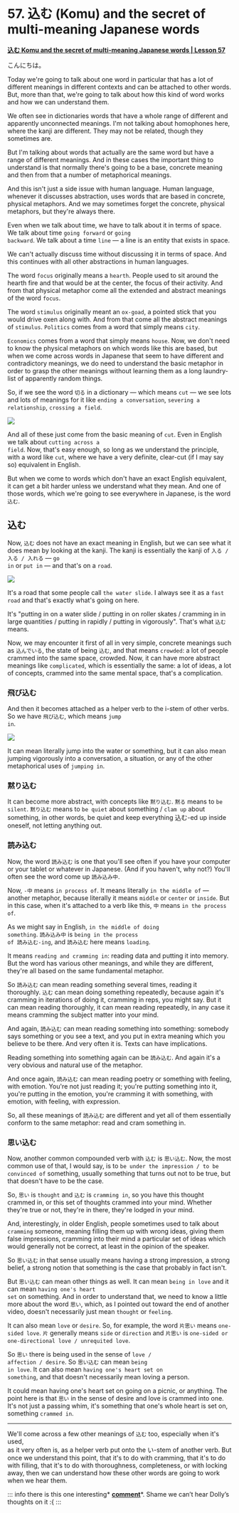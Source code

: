 # **57. 込む (Komu) and the secret of multi-meaning Japanese words**

[**込む Komu and the secret of multi-meaning Japanese words | Lesson 57**](https://www.youtube.com/watch?v=31xnxSFUCiw&list=PLg9uYxuZf8x_A-vcqqyOFZu06WlhnypWj&index=59&pp=iAQB)

こんにちは。

Today we're going to talk about one word in particular that has a lot of different meanings in different contexts and can be attached to other words. But, more than that, we're going to talk about how this kind of word works and how we can understand them.

We often see in dictionaries words that have a whole range of different and apparently unconnected meanings. I'm not talking about homophones here, where the kanji are different. They may not be related, though they sometimes are.

But I'm talking about words that actually are the same word but have a range of different meanings. And in these cases the important thing to understand is that normally there's going to be a base, concrete meaning and then from that a number of metaphorical meanings.

And this isn't just a side issue with human language. Human language, whenever it discusses abstraction, uses words that are based in concrete, physical metaphors. And we may sometimes forget the concrete, physical metaphors, but they're always there.

Even when we talk about time, we have to talk about it in terms of space. We talk about time <code>going forward</code> or <code>going backward</code>. We talk about a time <code>line</code> — a line is an entity that exists in space.

We can't actually discuss time without discussing it in terms of space. And this continues with all other abstractions in human languages.

The word <code>focus</code> originally means a <code>hearth</code>. People used to sit around the hearth fire and that would be at the center, the focus of their activity. And from that physical metaphor come all the extended and abstract meanings of the word <code>focus</code>.

The word <code>stimulus</code> originally meant an <code>ox-goad</code>, a pointed stick that you would drive oxen along with. And from that come all the abstract meanings of <code>stimulus</code>. <code>Politics</code> comes from a word that simply means <code>city</code>.

<code>Economics</code> comes from a word that simply means <code>house</code>. Now, we don't need to know the physical metaphors on which words like this are based, but when we come across words in Japanese that seem to have different and contradictory meanings, we do need to understand the basic metaphor in order to grasp the other meanings without learning them as a long laundry-list of apparently random things.

So, if we see the word <code>切る</code> in a dictionary — which means <code>cut</code> — we see lots and lots of meanings for it like <code>ending a conversation</code>, <code>severing a relationship</code>, <code>crossing a field</code>.

![](../media/image643.webp)

And all of these just come from the basic meaning of <code>cut</code>. Even in English we talk about <code>cutting across a field</code>. Now, that's easy enough, so long as we understand the principle, with a word like <code>cut</code>, where we have a very definite, clear-cut (if I may say so) equivalent in English.

But when we come to words which don't have an exact English equivalent, it can get a bit harder unless we understand what they mean. And one of those words, which we're going to see everywhere in Japanese, is the word <code>込む</code>.

## 込む

Now, <code>込む</code> does not have an exact meaning in English, but we can see what it does mean by looking at the kanji. The kanji is essentially the kanji of <code>入る / 入る / 入れる</code>  — <code>go in</code> or <code>put in</code> — and that's on a <code>road</code>.

![](../media/image347.webp)

It's a road that some people call <code>the water slide</code>. I always see it as a <code>fast road</code> and that's exactly what's going on here.

It's "putting in on a water slide / putting in on roller skates / cramming in in large quantities / putting in rapidly / putting in vigorously". That's what <code>込む</code> means.

Now, we may encounter it first of all in very simple, concrete meanings such as <code>込んでいる</code>, the state of being <code>込む</code>, and that means <code>crowded</code>: a lot of people crammed into the same space, crowded. Now, it can have more abstract meanings like <code>complicated</code>, which is essentially the same: a lot of ideas, a lot of concepts, crammed into the same mental space, that's a complication.

### 飛び込む

And then it becomes attached as a helper verb to the i-stem of other verbs. So we have <code>飛び込む</code>, which means <code>jump in</code>.

![](../media/image752.webp)

It can mean literally jump into the water or something, but it can also mean jumping vigorously into a conversation, a situation, or any of the other metaphorical uses of <code>jumping in</code>.

### 黙り込む

It can become more abstract, with concepts like <code>黙り込む</code>. <code>黙る</code> means to <code>be silent</code>. <code>黙り込む</code> means to <code>be quiet</code> about something / <code>clam up</code> about something, in other words, be quiet and keep everything 込む-ed up inside oneself, not letting anything out.

### 読み込む

Now, the word <code>読み込む</code> is one that you'll see often if you have your computer or your tablet or whatever in Japanese. (And if you haven't, why not?) You'll often see the word come up <code>読み込み中</code>.

Now, <code>-中</code> means <code>in process of</code>. It means literally <code>in the middle of</code> — another metaphor, because literally it means <code>middle</code> or <code>center</code> or <code>inside</code>. But in this case, when it's attached to a verb like this, <code>中</code> means <code>in the process of</code>.

As we might say in English, <code>in the middle of doing something</code>. <code>読み込み中</code> is <code>being in the process of 読み込む-ing</code>, and <code>読み込む</code> here means <code>loading</code>.

It means <code>reading and cramming in</code>: reading data and putting it into memory. But the word has various other meanings, and while they are different, they're all based on the same fundamental metaphor.

So <code>読み込む</code> can mean reading something several times, reading it thoroughly. <code>込む</code> can mean doing something repeatedly, because again it's cramming in iterations of doing it, cramming in reps, you might say. But it can mean reading thoroughly, it can mean reading repeatedly, in any case it means cramming the subject matter into your mind.

And again, <code>読み込む</code> can mean reading something into something: somebody says something or you see a text, and you put in extra meaning which you believe to be there. And very often it is. Texts can have implications.

Reading something into something again can be <code>読み込む</code>. And again it's a very obvious and natural use of the metaphor.

And once again, <code>読み込む</code> can mean reading poetry or something with feeling, with emotion. You're not just reading it; you're putting something into it, you're putting in the emotion, you're cramming it with something, with emotion, with feeling, with expression.

So, all these meanings of <code>読み込む</code> are different and yet all of them essentially conform to the same metaphor: read and cram something in.

### 思い込む

Now, another common compounded verb with <code>込む</code> is <code>思い込む</code>. Now, the most common use of that, I would say, is to <code>be under the impression / to be convinced of</code> something, usually something that turns out not to be true, but that doesn't have to be the case.

So, <code>思い</code> is <code>thought</code> and <code>込む</code> is <code>cramming in</code>, so you have this thought crammed in, or this set of thoughts crammed into your mind. Whether they're true or not, they're in there, they're lodged in your mind.

And, interestingly, in older English, people sometimes used to talk about <code>cramming</code> someone, meaning filling them up with wrong ideas, giving them false impressions, cramming into their mind a particular set of ideas which would generally not be correct, at least in the opinion of the speaker.

So <code>思い込む</code> in that sense usually means having a strong impression, a strong belief, a strong notion that something is the case that probably in fact isn't.

But <code>思い込む</code> can mean other things as well. It can mean <code>being in love</code> and it can mean <code>having one's heart set</code> on something. And in order to understand that, we need to know a little more about the word <code>思い</code>, which, as I pointed out toward the end of another video, doesn't necessarily just mean <code>thought</code> or <code>feeling</code>.

It can also mean <code>love</code> or <code>desire</code>. So, for example, the word <code>片思い</code> means <code>one-sided love</code>. <code>片</code> generally means <code>side</code> or <code>direction</code> and <code>片思い</code> is <code>one-sided or one-directional love / unrequited love</code>.

So <code>思い</code> there is being used in the sense of <code>love / affection / desire</code>. So <code>思い込む</code> can mean <code>being in love</code>. It can also mean <code>having one's heart set on something</code>, and that doesn't necessarily mean loving a person.

It could mean having one's heart set on going on a picnic, or anything. The point here is that <code>思い</code> in the sense of desire and love is crammed into one.
It's not just a passing whim, it's something that one's whole heart is set on,  
something <code>crammed in</code>.

---

We'll come across a few other meanings of <code>込む</code> too, especially when it's used,  
as it very often is, as a helper verb put onto the い-stem of another verb. But once we understand this point, that it's to do with cramming, that it's to do with filling, that it's to do with thoroughness, completeness, or with locking away, then we can understand how these other words are going to work when we hear them.

::: info
there is this one interesting* [**comment**](https://www.youtube.com/watch?v=31xnxSFUCiw&lc=Ugx7rl5ZlBI3QADLH3R4AaABAg&ab_channel=OrganicJapanesewithCureDolly)*. Shame we can’t hear Dolly’s thoughts on it :{
:::
